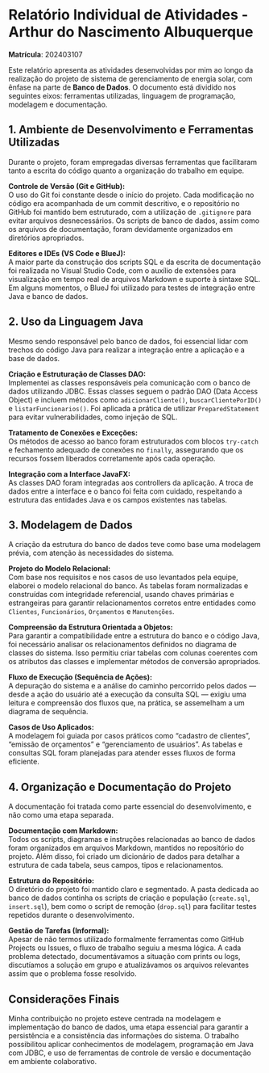 # Relatório Individual de Atividades - Arthur do Nascimento Albuquerque
**Matrícula**: 202403107

Este relatório apresenta as atividades desenvolvidas por mim ao longo da realização do projeto de sistema de gerenciamento de energia solar, com ênfase na parte de **Banco de Dados**. O documento está dividido nos seguintes eixos: ferramentas utilizadas, linguagem de programação, modelagem e documentação.

## 1. Ambiente de Desenvolvimento e Ferramentas Utilizadas

Durante o projeto, foram empregadas diversas ferramentas que facilitaram tanto a escrita do código quanto a organização do trabalho em equipe.

**Controle de Versão (Git e GitHub):**  
O uso do Git foi constante desde o início do projeto. Cada modificação no código era acompanhada de um commit descritivo, e o repositório no GitHub foi mantido bem estruturado, com a utilização de `.gitignore` para evitar arquivos desnecessários. Os scripts de banco de dados, assim como os arquivos de documentação, foram devidamente organizados em diretórios apropriados.

**Editores e IDEs (VS Code e BlueJ):**  
A maior parte da construção dos scripts SQL e da escrita de documentação foi realizada no Visual Studio Code, com o auxílio de extensões para visualização em tempo real de arquivos Markdown e suporte à sintaxe SQL. Em alguns momentos, o BlueJ foi utilizado para testes de integração entre Java e banco de dados.

## 2. Uso da Linguagem Java

Mesmo sendo responsável pelo banco de dados, foi essencial lidar com trechos do código Java para realizar a integração entre a aplicação e a base de dados.

**Criação e Estruturação de Classes DAO:**  
Implementei as classes responsáveis pela comunicação com o banco de dados utilizando JDBC. Essas classes seguem o padrão DAO (Data Access Object) e incluem métodos como `adicionarCliente()`, `buscarClientePorID()` e `listarFuncionarios()`. Foi aplicada a prática de utilizar `PreparedStatement` para evitar vulnerabilidades, como injeção de SQL.

**Tratamento de Conexões e Exceções:**  
Os métodos de acesso ao banco foram estruturados com blocos `try-catch` e fechamento adequado de conexões no `finally`, assegurando que os recursos fossem liberados corretamente após cada operação.

**Integração com a Interface JavaFX:**  
As classes DAO foram integradas aos controllers da aplicação. A troca de dados entre a interface e o banco foi feita com cuidado, respeitando a estrutura das entidades Java e os campos existentes nas tabelas.

## 3. Modelagem de Dados

A criação da estrutura do banco de dados teve como base uma modelagem prévia, com atenção às necessidades do sistema.

**Projeto do Modelo Relacional:**  
Com base nos requisitos e nos casos de uso levantados pela equipe, elaborei o modelo relacional do banco. As tabelas foram normalizadas e construídas com integridade referencial, usando chaves primárias e estrangeiras para garantir relacionamentos corretos entre entidades como `Clientes`, `Funcionários`, `Orçamentos` e `Manutenções`.

**Compreensão da Estrutura Orientada a Objetos:**  
Para garantir a compatibilidade entre a estrutura do banco e o código Java, foi necessário analisar os relacionamentos definidos no diagrama de classes do sistema. Isso permitiu criar tabelas com colunas coerentes com os atributos das classes e implementar métodos de conversão apropriados.

**Fluxo de Execução (Sequência de Ações):**  
A depuração do sistema e a análise do caminho percorrido pelos dados — desde a ação do usuário até a execução da consulta SQL — exigiu uma leitura e compreensão dos fluxos que, na prática, se assemelham a um diagrama de sequência.

**Casos de Uso Aplicados:**  
A modelagem foi guiada por casos práticos como “cadastro de clientes”, “emissão de orçamentos” e “gerenciamento de usuários”. As tabelas e consultas SQL foram planejadas para atender esses fluxos de forma eficiente.

## 4. Organização e Documentação do Projeto

A documentação foi tratada como parte essencial do desenvolvimento, e não como uma etapa separada.

**Documentação com Markdown:**  
Todos os scripts, diagramas e instruções relacionadas ao banco de dados foram organizados em arquivos Markdown, mantidos no repositório do projeto. Além disso, foi criado um dicionário de dados para detalhar a estrutura de cada tabela, seus campos, tipos e relacionamentos.

**Estrutura do Repositório:**  
O diretório do projeto foi mantido claro e segmentado. A pasta dedicada ao banco de dados continha os scripts de criação e população (`create.sql`, `insert.sql`), bem como o script de remoção (`drop.sql`) para facilitar testes repetidos durante o desenvolvimento.

**Gestão de Tarefas (Informal):**  
Apesar de não termos utilizado formalmente ferramentas como GitHub Projects ou Issues, o fluxo de trabalho seguiu a mesma lógica. A cada problema detectado, documentávamos a situação com prints ou logs, discutíamos a solução em grupo e atualizávamos os arquivos relevantes assim que o problema fosse resolvido.

## Considerações Finais

Minha contribuição no projeto esteve centrada na modelagem e implementação do banco de dados, uma etapa essencial para garantir a persistência e a consistência das informações do sistema. O trabalho possibilitou aplicar conhecimentos de modelagem, programação em Java com JDBC, e uso de ferramentas de controle de versão e documentação em ambiente colaborativo.
